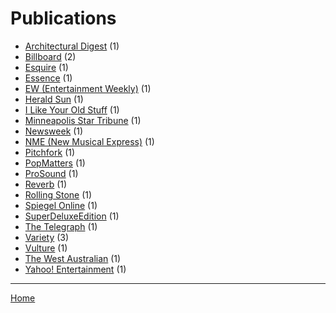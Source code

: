 # Publications

  * [Architectural Digest](./architectural-digest/) (1)
  * [Billboard](./billboard/) (2)
  * [Esquire](./esquire/) (1)
  * [Essence](./essence/) (1)
  * [EW (Entertainment Weekly)](./ew-entertainment-weekly/) (1)
  * [Herald Sun](./herald-sun/) (1)
  * [I Like Your Old Stuff](./i-like-your-old-stuff/) (1)
  * [Minneapolis Star Tribune](./minneapolis-star-tribune/) (1)
  * [Newsweek](./newsweek/) (1)
  * [NME (New Musical Express)](./nme-new-musical-express/) (1)
  * [Pitchfork](./pitchfork/) (1)
  * [PopMatters](./popmatters/) (1)
  * [ProSound](./prosound/) (1)
  * [Reverb](./reverb/) (1)
  * [Rolling Stone](./rolling-stone/) (1)
  * [Spiegel Online](./spiegel-online/) (1)
  * [SuperDeluxeEdition](./superdeluxeedition/) (1)
  * [The Telegraph](./the-telegraph/) (1)
  * [Variety](./variety/) (3)
  * [Vulture](./vulture/) (1)
  * [The West Australian](./the-west-australian/) (1)
  * [Yahoo! Entertainment](./yahoo-entertainment/) (1)

----

[Home](../)
